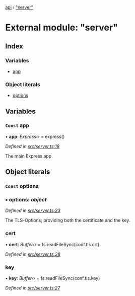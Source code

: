 [api](../README.md) › ["server"](_server_.md)

# External module: "server"

## Index

### Variables

* [app](_server_.md#const-app)

### Object literals

* [options](_server_.md#const-options)

## Variables

### `Const` app

• **app**: *Express‹›* = express()

*Defined in [src/server.ts:18](https://github.com/KainPlan/api/blob/1c0199f/src/server.ts#L18)*

The main Express app.

## Object literals

### `Const` options

### ▪ **options**: *object*

*Defined in [src/server.ts:23](https://github.com/KainPlan/api/blob/1c0199f/src/server.ts#L23)*

The TLS-Options; providing both the certificate and the key.

###  cert

• **cert**: *Buffer‹›* = fs.readFileSync(conf.tls.crt)

*Defined in [src/server.ts:28](https://github.com/KainPlan/api/blob/1c0199f/src/server.ts#L28)*

###  key

• **key**: *Buffer‹›* = fs.readFileSync(conf.tls.key)

*Defined in [src/server.ts:27](https://github.com/KainPlan/api/blob/1c0199f/src/server.ts#L27)*

